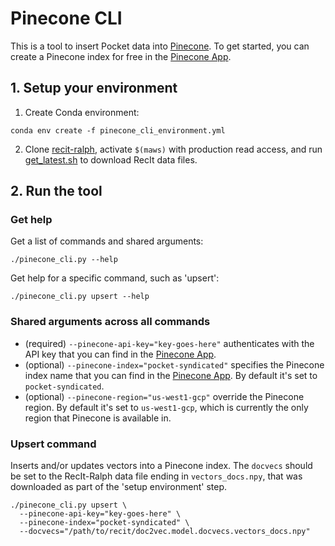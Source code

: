 # Pinecone CLI
This is a tool to insert Pocket data into [Pinecone](https://pinecone.io).
To get started, you can create a Pinecone index for free in the
[Pinecone App](https://app.pinecone.io/).

## 1. Setup your environment
1. Create Conda environment:
```shell
conda env create -f pinecone_cli_environment.yml
```

2. Clone [recit-ralph](https://github.com/Pocket/recit-ralph), activate `$(maws)` with 
production read access, and run 
[get_latest.sh](https://github.com/Pocket/recit-ralph/blob/main/data/latest/get_latest.sh) to
download RecIt data files.

## 2. Run the tool
### Get help
Get a list of commands and shared arguments:
```shell
./pinecone_cli.py --help
```

Get help for a specific command, such as 'upsert':
```shell
./pinecone_cli.py upsert --help
```

### Shared arguments across all commands
- (required) `--pinecone-api-key="key-goes-here"` authenticates with the API key that you can find in the
[Pinecone App](https://app.pinecone.io/).
- (optional) `--pinecone-index="pocket-syndicated"` specifies the Pinecone index name that you can find in the
[Pinecone App](https://app.pinecone.io/). By default it's set to `pocket-syndicated`. 
- (optional) `--pinecone-region="us-west1-gcp"` override the Pinecone region. By default it's set to `us-west1-gcp`,
which is currently the only region that Pinecone is available in.

### Upsert command
Inserts and/or updates vectors into a Pinecone index.
The `docvecs` should be set to the RecIt-Ralph data file ending in 
`vectors_docs.npy`,  that was downloaded as part of the 'setup environment' step.

```shell
./pinecone_cli.py upsert \
  --pinecone-api-key="key-goes-here" \ 
  --pinecone-index="pocket-syndicated" \
  --docvecs="/path/to/recit/doc2vec.model.docvecs.vectors_docs.npy"
```
